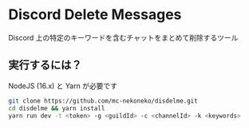 # Discord Delete Messages

Discord 上の特定のキーワードを含むチャットをまとめて削除するツール

## 実行するには？

NodeJS (16.x) と Yarn が必要です

```bash
git clone https://github.com/mc-nekoneko/disdelme.git
cd disdelme && yarn install
yarn run dev -t <token> -g <guildId> -c <channelId> -k <keywords>
```
